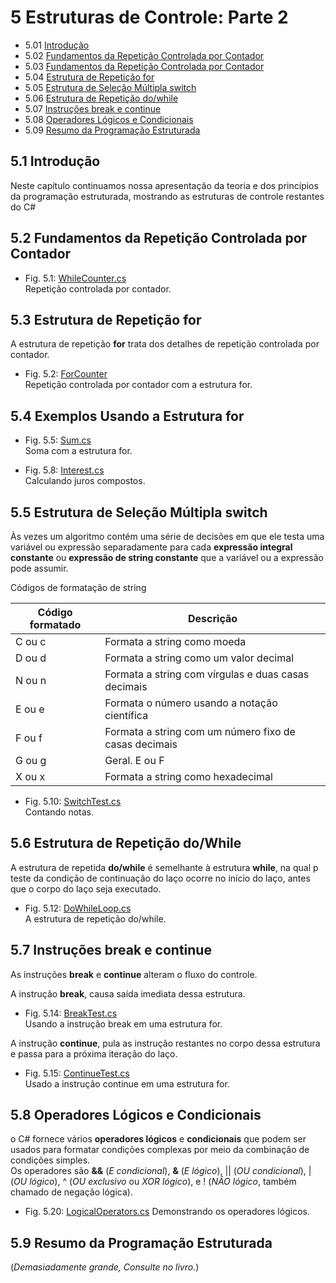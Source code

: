 # 5 Estruturas de Controle: Parte 2

- 5.01 [Introdução](#51-introdução)
- 5.02 [Fundamentos da Repetição Controlada por Contador](#51-introdução)
- 5.03 [Fundamentos da Repetição Controlada por Contador](#52-fundamentos-da-repetição-controlada-por-contador)
- 5.04 [Estrutura de Repetição for](#54-exemplos-usando-a-estrutura-for)
- 5.05 [Estrutura de Seleção Múltipla switch](#55-estrutura-de-seleção-múltipla-switch)
- 5.06 [Estrutura de Repetição do/while](#56-estrutura-de-repetição-dowhile)
- 5.07 [Instruções break e continue](#57-instruções-break-e-continue)
- 5.08 [Operadores Lógicos e Condicionais](#58-operadores-lógicos-e-condicionais)
- 5.09 [Resumo da Programação Estruturada](#59-resumo-da-programação-estruturada)

## 5.1 Introdução

Neste capítulo continuamos nossa apresentação da teoria e dos princípios da programação estruturada, mostrando as estruturas de controle restantes do C#

## 5.2 Fundamentos da Repetição Controlada por Contador

- Fig. 5.1: [WhileCounter.cs](./Fig-5.01%20-%20WhileCounter.cs)\
Repetição controlada por contador.

## 5.3 Estrutura de Repetição for

A estrutura de repetição **for** trata dos detalhes de repetição controlada por contador.

- Fig. 5.2: [ForCounter](./Fig-5.02%20-%20ForCounter.cs)\
Repetição controlada por contador com a estrutura for.

## 5.4 Exemplos Usando a Estrutura for

- Fig. 5.5: [Sum.cs](./Fig-5.05%20-%20Sum.cs)\
Soma com a estrutura for.

- Fig. 5.8: [Interest.cs](Fig-5.08%20-%20Intesrest.cs)\
Calculando juros compostos.

## 5.5 Estrutura de Seleção Múltipla switch

Às vezes um algoritmo contém uma série de decisões em que ele testa uma
variável ou expressão separadamente para cada **expressão integral constante**
ou **expressão de string constante** que a variável ou a expressão pode assumir.

Códigos de formatação de string

| Código formatado | Descrição                                             |
| ---------------- | ----------------------------------------------------- |
| C ou c           | Formata a string como moeda                           |
| D ou d           | Formata a string como um valor decimal                |
| N ou n           | Formata a string com vírgulas e duas casas decimais   |
| E ou e           | Formata o número usando a notação científica          |
| F ou f           | Formata a string com um número fixo de casas decimais |
| G ou g           | Geral. E ou F                                         |
| X ou x           | Formata a string como hexadecimal                     |

- Fig. 5.10: [SwitchTest.cs](./Fig-5.10%20-%20SwitchTest.cs)\
Contando notas.

## 5.6 Estrutura de Repetição do/While

A estrutura de repetida **do/while** é semelhante à estrutura **while**,
na qual p teste da condição de continuação do laço ocorre no início do laço,
antes que o corpo do laço seja executado.

- Fig. 5.12: [DoWhileLoop.cs](./Fig-5.12%20-%20DoWhileLoop.cs)\
A estrutura de repetição do/while.

## 5.7 Instruções break e continue

As instruções **break** e **continue** alteram o fluxo do controle.

A instrução **break**, causa saída imediata dessa estrutura.

- Fig. 5.14: [BreakTest.cs](./Fig-5.14%20-%20BreakTest.cs)\
Usando a instrução break em uma estrutura for.

A instrução **continue**, pula as instrução restantes no corpo dessa estrutura e passa para a próxima iteração do laço.

- Fig. 5.15: [ContinueTest.cs](./Fig-5.15%20-%20ContinueTest.cs)\
Usado a instrução continue em uma estrutura for.

## 5.8 Operadores Lógicos e Condicionais

o C# fornece vários **operadores lógicos** e **condicionais** que podem ser usados para formatar condições complexas por meio da combinação de condições simples.\
Os operadores são **&&** (*E condicional*), **&** (*E lógico*), || (*OU condicional*), | (*OU lógico*), ^ (*OU exclusivo* ou *XOR lógico*), e ! (*NÃO lógico*, também chamado de negação lógica).

- Fig. 5.20: [LogicalOperators.cs](./Fig-5.20%20-%20LogicalOperators.cs)
Demonstrando os operadores lógicos.

## 5.9 Resumo da Programação Estruturada

(*Demasiadamente grande, Consulte no livro.*)
